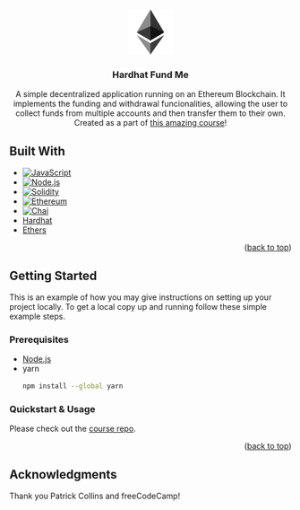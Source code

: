 <a name="readme-top"></a>

<!-- PROJECT LOGO -->
<br />
<div align="center">
  <a href="https://github.com/asobiesk/hardhat-fund-me-fcc">
    <img src="images/logo.png" alt="Logo" width="80" height="80">
  </a>

<h3 align="center">Hardhat Fund Me</h3>

  <p align="center">
    A simple decentralized application running on an Ethereum Blockchain. It implements the funding and withdrawal funcionalities, allowing the user to collect funds from multiple accounts and then transfer them to their own.
    Created as a part of <a href="https://www.youtube.com/watch?v=gyMwXuJrbJQ&list=WL&index=4&ab_channel=freeCodeCamp.org">this amazing course</a>!
  </p>
</div>


## Built With

* [![JavaScript][JavaScript]][JavaScript-url] 
* [![Node.js][Node]][Node-url] 
* [![Solidity][Solidity]][Solidity-url] 
* [![Ethereum][Ethereum]][Ethereum-url] 
* [![Chai][Chai]][Chai-url]
*  [Hardhat][Hardhat-url] 
*  [Ethers][Ethers-url] 


<p align="right">(<a href="#readme-top">back to top</a>)</p>



<!-- GETTING STARTED -->
## Getting Started

This is an example of how you may give instructions on setting up your project locally.
To get a local copy up and running follow these simple example steps.

### Prerequisites

* [Node.js][Node-url] 
* yarn
  ```sh
  npm install --global yarn
  ```

### Quickstart & Usage

Please check out the <a href="https://github.com/smartcontractkit/full-blockchain-solidity-course-js">course repo</a>.

<p align="right">(<a href="#readme-top">back to top</a>)</p>

<!-- ACKNOWLEDGMENTS -->
## Acknowledgments

Thank you Patrick Collins and freeCodeCamp!



<!-- MARKDOWN LINKS & IMAGES -->
<!-- https://www.markdownguide.org/basic-syntax/#reference-style-links -->
[Ethereum]: https://img.shields.io/badge/Ethereum-3C3C3D?style=for-the-badge&logo=Ethereum&logoColor=white
[Ethereum-url]: https://ethereum.org
[Solidity]: https://img.shields.io/badge/Solidity-e6e6e6?style=for-the-badge&logo=solidity&logoColor=black
[Solidity-url]: https://docs.soliditylang.org/en/v0.8.17/
[JavaScript]: https://img.shields.io/badge/JavaScript-323330?style=for-the-badge&logo=javascript&logoColor=F7DF1E
[JavaScript-url]: https://developer.mozilla.org/en-US/docs/Web/JavaScript
[Node]: https://img.shields.io/badge/Node.js-339933?style=for-the-badge&logo=nodedotjs&logoColor=white
[Node-url]: https://nodejs.org/en/
[Chai]: https://img.shields.io/badge/chai-A30701?style=for-the-badge&logo=chai&logoColor=white
[Chai-url]: https://www.chaijs.com/
[Ethers-url]: https://github.com/ethers-io/ethers.js/
[Hardhat-url]: https://hardhat.org/


